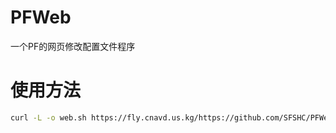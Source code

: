 # PFWeb
一个PF的网页修改配置文件程序

# 使用方法

```bash
curl -L -o web.sh https://fly.cnavd.us.kg/https://github.com/SFSHC/PFWeb/releases/download/beta/web.sh && bash web.sh

